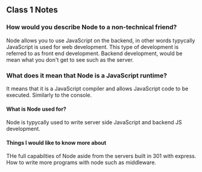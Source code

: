 ## Class 1 Notes


### How would you describe Node to a non-technical friend?

  Node allows you to use JavaScript on the backend, in other words typycally JavaScript is used for web development. This type of development is referred to as front end development. Backend development, would be mean what you don't get to see such as the server.


### What does it mean that Node is a JavaScript runtime?

It means that it is a JavaScript compiler and allows JavaScript code to be executed. Similarly to the console.


#### What is Node used for?

Node is typycally used to write server side JavaScript and backend JS development.


#### Things I would like to know more about

THe full capabilties of Node aside from the servers built in 301 with express. How to write more programs with node such as middleware.